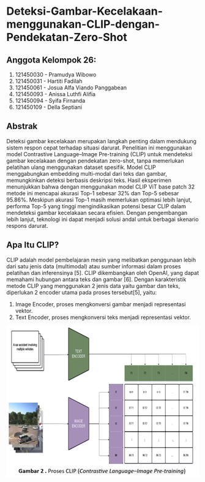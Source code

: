 # Deteksi-Gambar-Kecelakaan-menggunakan-CLIP-dengan-Pendekatan-Zero-Shot
## Anggota Kelompok 26:
1. 121450030 - Pramudya Wibowo  
2. 121450031 - Hartiti Fadilah  
3. 121450061 - Josua Alfa Viando Panggabean  
4. 121450093 - Anissa Luthfi Alifia  
5. 121450094 - Syifa Firnanda  
6. 121450109 - Della Septiani

## Abstrak
Deteksi gambar kecelakaan merupakan langkah penting dalam mendukung sistem respon cepat terhadap situasi darurat. Penelitian ini menggunakan model Contrastive Language–Image Pre-training (CLIP) untuk mendeteksi gambar kecelakaan dengan pendekatan zero-shot, tanpa memerlukan pelatihan ulang menggunakan dataset spesifik. Model CLIP menggabungkan embedding multi-modal dari teks dan gambar, memungkinkan deteksi berbasis deskripsi teks. Hasil eksperimen menunjukkan bahwa dengan menggunakan model CLIP ViT base patch 32 metode ini mencapai akurasi Top-1 sebesar 32% dan Top-5 sebesar 95.86%. Meskipun akurasi Top-1 masih memerlukan optimasi lebih lanjut, performa Top-5 yang tinggi mengindikasikan potensi besar CLIP dalam mendeteksi gambar kecelakaan secara efisien. Dengan pengembangan lebih lanjut, teknologi ini dapat menjadi solusi andal untuk berbagai skenario respons darurat.

## Apa Itu CLIP?
CLIP adalah model pembelajaran  mesin yang melibatkan penggunaan lebih dari satu jenis data (multimodal) atau sumber informasi dalam proses pelatihan dan inferensinya [5]. CLIP dikembangkan oleh OpenAI, yang dapat memahami hubungan antara teks dan gambar [6]. Dengan karakteristik metode CLIP yang menggunakan 2 jenis data yaitu gambar dan teks, diperlukan 2 encoder utama pada proses tersebut[5], yaitu: 
1. Image Encoder, proses mengkonversi gambar menjadi representasi vektor.
2. Text Encoder, proses mengkonversi teks menjadi representasi vektor.

![alt text](https://github.com/sains-data/Deteksi-Gambar-Kecelakaan-menggunakan-CLIP-dengan-Pendekatan-Zero-Shot/blob/main/Public/CLIP.png?raw=true)






